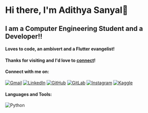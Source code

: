 # Hi there, I'm Adithya Sanyal👋

## I am a Computer Engineering Student and a Developer!!

#### Loves to code, an ambivert and a Flutter evangelist! 

#### Thanks for visiting and I'd love to [connect](https://www.linkedin.com/in/adithya-sanyal-9371a8191/)!

#### Connect with me on:

[![Gmail](https://user-images.githubusercontent.com/66916445/122386670-bb9d8b00-cf8b-11eb-978a-2e429dde48cf.png)][1]  [![LinkedIn](https://user-images.githubusercontent.com/66916445/122387394-7037ac80-cf8c-11eb-97f6-a9419ca8244e.png)][2]  [![GitHub](https://user-images.githubusercontent.com/66916445/122387575-a117e180-cf8c-11eb-80e9-eb3216ba5696.png)][3]  [![GitLab](https://user-images.githubusercontent.com/66916445/122387836-e6d4aa00-cf8c-11eb-87a7-4ea6162d18e7.png)][4]  [![Instagram](https://user-images.githubusercontent.com/66916445/122387957-0a97f000-cf8d-11eb-92f0-58e9497197ef.png)][5]  [![Kaggle](https://user-images.githubusercontent.com/66916445/122388384-75492b80-cf8d-11eb-9ada-f227322ad70a.png)][6]  

#### Languages and Tools:

![Python](https://user-images.githubusercontent.com/66916445/122389035-2059e500-cf8e-11eb-97e1-6dd2b1f35531.png)
<!--
**AdithyaSanyal/AdithyaSanyal** is a ✨ _special_ ✨ repository because its `README.md` (this file) appears on your GitHub profile.

Here are some ideas to get you started:

- 🔭 I’m currently working on ...
- 🌱 I’m currently learning ...
- 👯 I’m looking to collaborate on ...
- 🤔 I’m looking for help with ...
- 💬 Ask me about ...
- 📫 How to reach me: ...
- 😄 Pronouns: ...
- ⚡ Fun fact: ...
-->
[1]: https://mail.google.com/mail/u/0/#inbox?compose=new
[2]: https://www.linkedin.com/in/adithya-sanyal-9371a8191/
[3]: https://github.com/AdithyaSanyal/
[4]: https://gitlab.com/AdithyaSanyal/
[5]: https://www.instagram.com/adithyasanyal2410/
[6]: https://www.kaggle.com/adithyasanyal/
